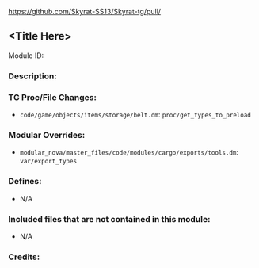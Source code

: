 https://github.com/Skyrat-SS13/Skyrat-tg/pull/

## \<Title Here> 

Module ID: 

### Description:

### TG Proc/File Changes:

- `code/game/objects/items/storage/belt.dm`: `proc/get_types_to_preload`

### Modular Overrides:

- `modular_nova/master_files/code/modules/cargo/exports/tools.dm`: `var/export_types`

### Defines:

- N/A

### Included files that are not contained in this module:

- N/A

### Credits:
